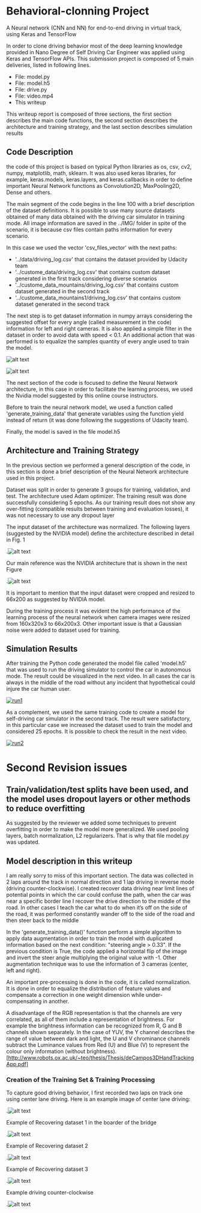 
[image1]: ./data_pictures/cnn_architecture.png "NN_architecture"
[image2]: ./data_pictures/data_set_BEFORE.png "DataSetBeforeProcessing"
[image3]: ./data_pictures/data_set_AFTER.png "DataSetAfterProcessing"
[image4]: ./data_pictures/nVidia_model.png "nVidia architecture"
[image5]: ./data_pictures/center_2018_02_15_14_17_38_643.jpg "Dataset Center path"
[image6]: ./data_pictures/center_2018_02_15_14_18_33_322.jpg "Recovery data set 1"
[image7]: ./data_pictures/center_2018_02_15_14_19_01_022.jpg "Recovery data set 2"
[image8]: ./data_pictures/center_2018_02_15_14_19_33_423.jpg "Recovery data set 3"
[image9]: ./data_pictures/center_2018_02_15_14_21_23_356.jpg "Driving counter-clockwise"



# Behavioral-clonning Project
A Neural network (CNN and NN) for end-to-end driving in virtual track, using  Keras and TensorFlow

In order to clone driving behavior most of the deep learning knowledge provided in Nano Degree of Self Driving Car Engineer was applied using Keras and TensorFlow APIs. This submission project is composed of 5 main deliveries, listed in following lines.

* File: model.py
* File: model.h5
* File: drive.py
* File: video.mp4
* This writeup

This writeup report is composed of three sections, the first section describes the main code functions, the second section describes the architecture and training strategy, and the last section describes simulation results

## Code Description
the code of this project is based on typical Python libraries as os, csv, cv2, numpy, matplotlib, math, sklearn. It was also used keras libraries, for example, keras.models, keras.layers, and keras.callbacks in order to define important Neural Network functions as Convolution2D, MaxPooling2D, Dense and others.

The main segment of the code begins in the line 100 with a brief description of the dataset definitions. It is possible to use many source datasets obtained of many data obtained with the driving car simulator in training mode. All image information are saved in the ../IMG/ folder in spite of the scenario, it is because csv files contain paths information for every scenario.

In this case we used the vector 'csv_files_vector' with the next paths:
* '../data/driving_log.csv' that contains the dataset provided by Udacity team
* '../custome_data/driving_log.csv' that contains custom dataset generated in the first track considering diverse scenarios
* '../custome_data_mountains/driving_log.csv' that contains custom dataset generated in the second track
* '../custome_data_mountains1/driving_log.csv' that contains custom dataset generated in the second track

The next step is to get dataset information in numpy arrays considering the suggested offset for every angle (called measurement in the code) information for left and right cameras. It is also applied a simple filter in the dataset in order to avoid data with speed < 0.1. An additional action that was performed is to equalize the samples quantity of every angle used to train the model.

![alt text][image2]

![alt text][image3]

The next section of the code is focused to define the Neural Network architecture, in this case in order to facilitate the learning process, we used the Nvidia model suggested by this online course instructors.

Before to train the neural network model, we used a function called 'generate_training_data' that generate variables using the function yield instead of return (it was done following the suggestions of Udacity team).

Finally, the model is saved in the file model.h5

## Architecture and Training Strategy
In the previous section we performed a general description of the code, in this section is done a brief description of the Neural Network architecture used in this project.

Dataset was split in order to generate 3 groups for training, validation, and test. The architecture used Adam optimizer. The training result was done successfully considering 5 epochs. As our training result does not show any over-fitting (compatible results between training and evaluation losses), it was not necessary to use any dropout layer

The input dataset of the architecture was normalized. The following layers (suggested by the NVIDIA model) define the architecture described in detail in Fig. 1

.![alt text][image1]

Our main reference was the NVIDIA architecture that is shown in the next Figure

.![alt text][image4]

It is important to mention that the input dataset were cropped and resized to 66x200 as suggested by NVIDIA model.

During the training process it was evident the high performance of the learning process of the neural network when camera images were resized from 160x320x3  to  66x200x3. Other important issue is that a Gaussian noise were added to dataset used for training.

## Simulation Results
After training the Python code generated the model file called 'model.h5' that was used to run the driving simulator to control the car in autonomous mode. The result could be visualized in the next video. In all cases the car is always in the middle of the road without any incident that hypothetical could injure the car human user.

[![run1](https://img.youtube.com/vi/SlR43dn2uf0/0.jpg)](https://www.youtube.com/watch?v=SlR43dn2uf0 "Track_1")


As a complement, we used the same training code to create a model for self-driving car simulator in the second track. The result were satisfactory, in this particular case we increased the dataset used to train the model and considered 25 epochs. It is possible to check the result in the next video.

[![run2](https://img.youtube.com/vi/XGjJAwd4Phc/0.jpg)](https://www.youtube.com/watch?v=XGjJAwd4Phc "Track_2")

# Second Revision issues
## Train/validation/test splits have been used, and the model uses dropout layers or other methods to reduce overfitting
As suggested by the reviewer we added some techniques to prevent overfitting in order to make the model more generalized. We used pooling layers, batch normalization, L2 regularizers. That is why that file model.py was updated.

## Model description in this writeup
I am really sorry to miss of this important section. The data was collected in 2 laps around the track in normal direction and 1 lap driving in reverse mode (driving counter-clockwise). I created recover data driving near limit lines of potential points in which the car could confuse the path, when the car was near a specific border line I recover the drive direction to the middle of the road. In other cases I teach the car what to do when it’s off on the side of the road, it was performed constantly wander off to the side of the road and then steer back to the middle

In the 'generate_training_data()' function  perform a simple algorithm to apply data augmentation in order to train the model with duplicated information based on the next condition: "steering angle > 0.33". If the previous condition is True, the code applied a horizontal flip of the image and invert the steer angle multiplying the original value with -1. Other augmentation technique was to use the information of 3 cameras (center, left and right).

An important pre-processing is done in the code, it is called normalization. It is done in order to equalize the distribution of feature values and compensate a correction in one weight dimension while under-compensating in another.

A disadvantage of the RGB representation  is that the channels  are very correlated,  as all of them
include a representation of brightness.  For example the brightness information can be recognized from R, G and B channels shown separately. In the case of YUV, the Y channel describes the range of value between dark and light, the U and V chrominance channels subtract the Luminance values from Red (U) and Blue (V) to represent the colour only information (without brightness).[http://www.robots.ox.ac.uk/~teo/thesis/Thesis/deCampos3DHandTrackingApp.pdf]

### Creation of the Training Set & Training Processing
To capture good driving behavior, I first recorded two laps on track one using center lane driving. Here is an example image of center lane driving:

.![alt text][image5]

Example of Recovering dataset 1 in the boarder of the bridge

.![alt text][image6]

Example of Recovering dataset 2

.![alt text][image7]

Example of Recovering dataset 3

.![alt text][image8]

Example driving counter-clockwise

.![alt text][image9]
